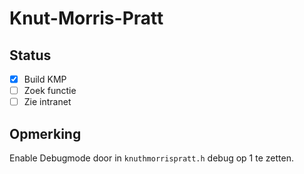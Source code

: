 # Knut-Morris-Pratt

## Status

- [x] Build KMP
- [ ] Zoek functie
- [ ] Zie intranet

## Opmerking
Enable Debugmode door in `knuthmorrispratt.h` debug op 1 te zetten.
